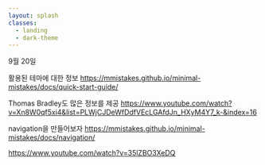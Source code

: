 ```yaml
---
layout: splash
classes:
  - landing
  - dark-theme
---
```

9월 20일

활용된 테마에 대한 정보
https://mmistakes.github.io/minimal-mistakes/docs/quick-start-guide/

Thomas Bradley도 많은 정보를 제공
https://www.youtube.com/watch?v=Xn8W0qf5xi4&list=PLWjCJDeWfDdfVEcLGAfdJn_HXyM4Y7_k-&index=16


navigation을 만들어보자
https://mmistakes.github.io/minimal-mistakes/docs/navigation/

https://www.youtube.com/watch?v=35lZBO3XeDQ
